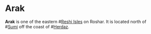 # Arak

**Arak** is one of the eastern #[Reshi Isles](locations/reshi-isles) on Roshar. It is located north of #[Sumi](locations/sumi) off the coast of #[Herdaz](locations/herdaz).
